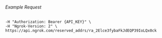 
###### Example Request
```curl \
-H "Authorization: Bearer {API_KEY}" \
-H "Ngrok-Version: 2" \
https://api.ngrok.com/reserved_addrs/ra_2Elce3fybaFkJdEQP39IoLQx0ck
